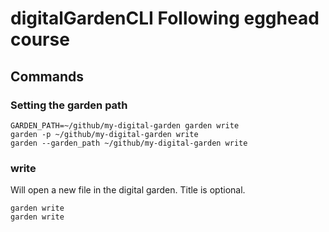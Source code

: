 # digitalGardenCLI Following egghead course

## Commands 

### Setting the garden path

```shell
GARDEN_PATH=~/github/my-digital-garden garden write
garden -p ~/github/my-digital-garden write
garden --garden_path ~/github/my-digital-garden write
```

### write 
Will open a new file in the digital garden. Title is optional.

```shell
garden write
garden write 
```